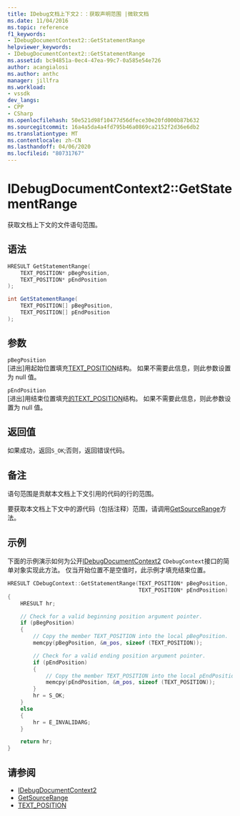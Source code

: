 ```yaml
---
title: IDebug文档上下文2：：获取声明范围 |微软文档
ms.date: 11/04/2016
ms.topic: reference
f1_keywords:
- IDebugDocumentContext2::GetStatementRange
helpviewer_keywords:
- IDebugDocumentContext2::GetStatementRange
ms.assetid: bc94851a-0ec4-47ea-99c7-0a585e54e726
author: acangialosi
ms.author: anthc
manager: jillfra
ms.workload:
- vssdk
dev_langs:
- CPP
- CSharp
ms.openlocfilehash: 50e521d98f10477d56dfece30e20fd000b87b632
ms.sourcegitcommit: 16a4a5da4a4fd795b46a0869ca2152f2d36e6db2
ms.translationtype: MT
ms.contentlocale: zh-CN
ms.lasthandoff: 04/06/2020
ms.locfileid: "80731767"
---
```

# <a name="idebugdocumentcontext2getstatementrange"></a>IDebugDocumentContext2::GetStatementRange
获取文档上下文的文件语句范围。

## <a name="syntax"></a>语法

```cpp
HRESULT GetStatementRange(
    TEXT_POSITION* pBegPosition,
    TEXT_POSITION* pEndPosition
);
```

```csharp
int GetStatementRange(
    TEXT_POSITION[] pBegPosition,
    TEXT_POSITION[] pEndPosition
);
```

## <a name="parameters"></a>参数
`pBegPosition`\
[进出]用起始位置填充[TEXT_POSITION](../../../extensibility/debugger/reference/text-position.md)结构。 如果不需要此信息，则此参数设置为 null 值。

`pEndPosition`\
[进出]用结束位置填充[的TEXT_POSITION](../../../extensibility/debugger/reference/text-position.md)结构。 如果不需要此信息，则此参数设置为 null 值。

## <a name="return-value"></a>返回值
如果成功，返回`S_OK`;否则，返回错误代码。

## <a name="remarks"></a>备注
语句范围是贡献本文档上下文引用的代码的行的范围。

要获取本文档上下文中的源代码（包括注释）范围，请调用[GetSourceRange](../../../extensibility/debugger/reference/idebugdocumentcontext2-getsourcerange.md)方法。

## <a name="example"></a>示例
下面的示例演示如何为公开[IDebugDocumentContext2](../../../extensibility/debugger/reference/idebugdocumentcontext2.md) `CDebugContext`接口的简单对象实现此方法。 仅当开始位置不是空值时，此示例才填充结束位置。

```cpp
HRESULT CDebugContext::GetStatementRange(TEXT_POSITION* pBegPosition,
                                         TEXT_POSITION* pEndPosition)
{
    HRESULT hr;

    // Check for a valid beginning position argument pointer.
    if (pBegPosition)
    {
        // Copy the member TEXT_POSITION into the local pBegPosition.
        memcpy(pBegPosition, &m_pos, sizeof (TEXT_POSITION));

        // Check for a valid ending position argument pointer.
        if (pEndPosition)
        {
            // Copy the member TEXT_POSITION into the local pEndPosition.
            memcpy(pEndPosition, &m_pos, sizeof (TEXT_POSITION));
        }
        hr = S_OK;
    }
    else
    {
        hr = E_INVALIDARG;
    }

    return hr;
}
```

## <a name="see-also"></a>请参阅
- [IDebugDocumentContext2](../../../extensibility/debugger/reference/idebugdocumentcontext2.md)
- [GetSourceRange](../../../extensibility/debugger/reference/idebugdocumentcontext2-getsourcerange.md)
- [TEXT_POSITION](../../../extensibility/debugger/reference/text-position.md)
